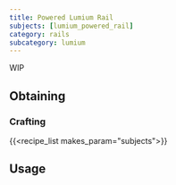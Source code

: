 ```yaml
---
title: Powered Lumium Rail
subjects: [lumium_powered_rail]
category: rails
subcategory: lumium
---
```


WIP

Obtaining
---------

### Crafting
{{<recipe_list makes_param="subjects">}}

Usage
-----
